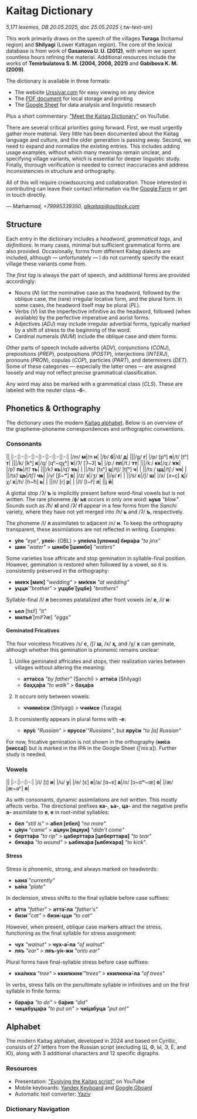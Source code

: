 # Kaitag Dictionary

*5,171 lexemes, DB 20.05.2025, doc 25.05.2025* {.tw-text-sm}

This work primarily draws on the speech of the villages **Turaga** (Irchamul region) and **Shilyagi** (Lower Kattagan region). The core of the lexical database is from work of **Gasanova U. U. (2012)**, with whom we spent countless hours refining the material. Additional resources include the works of **Temirbulatova S. M. (2004, 2008, 2021)** and **Gabibova K. M. (2009)**.

The dictionary is available in three formats:

* The website [Urssivar.com](https://urssivar.com/dictionary) for easy viewing on any device
* The [PDF document](/xdq-eng%20dictionary.pdf) for local storage and printing
* The [Google Sheet](https://forms.gle/ZrPaUdamKc2t8LE78) for data analysis and linguistic research

Plus a short commentary: ["Meet the Kaitag Dictionary"](https://youtu.be/Ad2o1hwYagA) on YouTube.

There are several critical priorities going forward. First, we must urgently gather more material. Very little has been documented about the Kaitag language and culture, and the older generation is passing away. Second, we need to expand and normalize the existing entries. This includes adding usage examples, without which many meanings remain unclear, and specifying village variants, which is essential for deeper linguistic study. Finally, thorough verification is needed to correct inaccuracies and address inconsistencies in structure and orthography.

All of this will require crowdsourcing and collaboration. Those interested in contributing can leave their contact information via the [Google Form](https://docs.google.com/forms/d/e/1FAIpQLSfgayq-rorEHzKEM61fvshMAFAUdhfLQyEODb67skJpaWFyAw/viewform?usp=preview) or get in touch directly.

*— Mæhæmad, +79995339350, <alkaitagi@outlook.com>*

## Structure

Each entry in the dictionary includes a *headword*, *grammatical tags*, and *definitions*. In many cases, minimal but sufficient grammatical forms are also provided. Occasionally, forms from different Kaitag dialects are included, although — unfortunately — I do not currently specify the exact village these variants come from.

The *first tag* is always the part of speech, and additional forms are provided accordingly:

* Nouns (*N*) list the nominative case as the headword, followed by the oblique case, the (rare) irregular locative form, and the plural form. In some cases, the headword itself may be plural (*PL*).
* Verbs (*V*) list the imperfective infinitive as the headword, followed (when available) by the perfective imperative and aorist forms.
* Adjectives (*ADJ*) may include irregular adverbial forms, typically marked by a shift of stress to the beginning of the word.
* Cardinal numerals (*NUM*) include the oblique case and stem forms.
  
Other parts of speech include adverbs (*ADV*), conjunctions (*CONJ*), prepositions (*PREP*), postpositions (*POSTP*), interjections (*INTERJ*), pronouns (*PRON*), copulas (*COP*), particles (*PART*), and determiners (*DET*). Some of these categories — especially the latter ones — are assigned loosely and may not reflect precise grammatical classification.

Any word may also be marked with a grammatical class (*CLS*). These are labeled with the neuter class **-б-**.

## Phonetics & Orthography

The dictionary uses the modern [Kaitag alphabet](#alphabet). Below is an overview of the grapheme-phoneme correspondences and orthographic conventions.

### Consonants

<div class="table-wide table-compact">

||
|:-:|:-:|:-:|:-:|:-:|:-:|:-:|:-:|
|/m/ **м**|/n **н**|
|/b/ **б**|/d/ **д**| |||/g/ **г**|
|/p/ [pʰ] **п**|/t/ [tʰ] **т**| |||/k/ [kʰ] **к**|/q/ [qʰ~qχʰ] **ҡ**|/ʔ/ [ʔ~ʡ] **ъ**|
|/pː/ **пп**|/tː/ **тт**| |||/kː/ **кк**|/qː/ **ҡҡ**|
|/pʼ/ **пь**|/tʼ/ **ть**| |||/kʼ/ **кь**|/qʼ/ **ҡь**|
| ||/ts/ [tsʰ] **ц**|/tʃ/ [tʃʰ] **ч**|
| ||/tsː/ **цц**|/tʃː/ **чч**|
| ||/tsʼ/ **ць**|/tʃʼ/ **чь**|
|/v/ [β~ʷ] **в**| |/z/ **з**|/ʒ/ **ж**| ||/ʁ/ **ғ**|
| ||/s/ **с**|/ʃ/ **ш**| |/x/ [x~ç] **ҳ**|/χ/ **х**|/h/ [h~ħ] **ь**|
| ||/r/ [ɾ]  **р**|
| |/l/ [l~lʲ] **л**| ||j **й**|

</div>

A glottal stop /ʔ/ **ъ** is implicitly present before word-final vowels but is not written. The rare phoneme /ɸ/ **ьв** occurs in only one word: **ьуьв** *"blow"*. Sounds such as /ħ/ **хӏ** and /ʡ/ **гӏ** appear in a few forms from the *Sanchi* variety, where they have not yet merged into /h/ **ь** and /ʔ/ **ъ**, respectively.

The phoneme /l/ **л** assimilates to adjacent /n/ **н**. To keep the orthography transparent, these assimilations are not reflected in writing. Examples:

* **у́ле** *"eye"*, **уле́н**- (OBL) > **уле́нла [уленна] бира́ра** *"to jinx"*
* **шин** *"water"* > **шинбе́ [шимбе]** *"waters"*

Some varieties lose affricate and stop gemination in syllable-final position. However, gemination is restored when followed by a vowel, so it is consistently preserved in the orthography:

* **миҡҡ [миҡ]** *"wedding"* > **ми́ҡҡи** *"at wedding"*
* **уцци́** *"brother"* > **уццбе́ [уцбе]** *"brothers"*

Syllable-final /l/ **л** becomes palatalized after front vowels /e/ **е**, /i/ **и**:

* **ьел** [hɛlʲ] *"it"*
* **милъя́** [milʲʔæ] *"eggs"*

#### Geminated Fricatives

The four voiceless fricatives /s/ **с**, /ʃ/ **ш**, /x/ **ҳ**, and /χ/ **х** can geminate, although whether this gemination is phonemic remains unclear:

1. Unlike geminated affricates and stops, their realization varies between villages without altering the meaning:

   * **атта́сса** *"by father"* (Sanchi) > **атта́са** (Shilyagi)
   * **баҳҳа́ра** *"to walk"* > **баҳа́ра**

2. It occurs only between vowels:

   * **ччими́сси** (Shilyagi) > **ччи́мсе** (Turaga)

3. It consistently appears in plural forms with **-е**:

   * **яру́с** *"Russian"* > **яруссе́** *"Russians"*, but **яру́си** *"to [a] Russian"*

For now, fricative gemination is not shown in the orthography (**ни́са [нисса]**) but is marked in the IPA in the Google Sheet ([ˈnisːa]). Further study is needed.

### Vowels

<div class="table-wide table-compact">

||
|:-:|:-:|:-:|
|/i/ [ɪ] **и**| |/u/ **у**|
|/e/ [ɛ] **е**|/a/ [ɑ~ɐ] **а**|/o/ [ɔ~ɑʷ~œ] **о**|
|/æ/ [æ~aˤ] **я**|

</div>

As with consonants, dynamic assimilations are not written. This mostly affects verbs. The directional prefixes **ка-**, **ьа-**, **ца-** and the negative prefix **а-** assimilate to **я**, **е** in root-initial syllables:

* **бел** *"still is"* > **а́бел [ебел]** *"no more"*
* **ц́яун** *"came"* > **а́цяун [яцяун]** *"didn't come"*
* **бертта́ра** *"to rip"* > **цабертта́ра [цеберттара]** *"to tear"*
* **бяҡа́ра** *"to wound"* > **ьабяҡа́ра [ьябяҡара]** *"to kick"*.

#### Stress

Stress is phonemic, strong, and always marked on headwords:

* **ьана́** *"currently"*
* **ьа́на** *"plate"*

In declension, stress shifts to the final syllable before case suffixes:

* **а́тта** *"father"* > **атта́-ла** *"father's"*
* **бизи́** *"cat"* > **бизи́-цци** *"to cat"*

However, when present, oblique case markers attract the stress, functioning as the final syllable for stress assignment:

* **чух** *"walnut"* > **чух-а́-ла** *"of walnut"*
* **ляъ** *"ear"* > **ляъ-у́н-жи** *"onto ear"*

Plural forms have final-syllable stress before case suffixes:

* **кка́лкка** *"tree"* > **ккилккне́** *"trees"* > **ккилккна́-ла** *"of trees"*

In verbs, stress falls on the penultimate syllable in infinitives and on the first syllable in finite forms:

* **бара́ра** *"to do"* > **ба́рив** *"did"*
* **чицабуца́ра** *"to put on"* > **чи́цабуца** *"put on!"*

## Alphabet

The modern Kaitag alphabet, developed in 2024 and based on Cyrillic, consists of 27 letters from the Russian script (excluding Щ, Ф, Ы, Э, Ё, and Ю), along with 3 additional characters and 12 specific digraphs.

### Resources

* Presentation: ["Evolving the Kaitag script"](https://youtu.be/Ad2o1hwYagA) on YouTube
* Mobile keyboards: [Yandex Keyboard](https://redirect.appmetrica.yandex.com/serve/172416875559437678) and [Google Gboard](https://play.google.com/store/apps/details?id=com.google.android.inputmethod.latin)
* Automatic text converter: [Yaziv](https://yaziv.raxys.app/?lang=xdq&to=0&from=3&text=%D0%BA%D1%8A%D0%B0%D0%B1%D0%B0%D0%B3%D1%8A+%D0%B1%D0%B5%D0%BB%D1%85%D1%8C%D1%83%D0%BD)

### Dictionary Navigation

<DIndex :dict="dict" :local="$frontmatter.navbar === false" class="tw-my-4"/>
